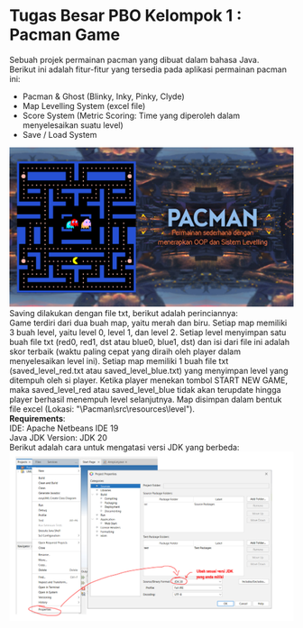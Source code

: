 # Tugas Besar PBO Kelompok 1 : Pacman Game
Sebuah projek permainan pacman yang dibuat dalam bahasa Java.\
Berikut ini adalah fitur-fitur yang tersedia pada aplikasi permainan pacman ini:
- Pacman & Ghost (Blinky, Inky, Pinky, Clyde)
- Map Levelling System (excel file)
- Score System (Metric Scoring: Time yang diperoleh dalam menyelesaikan suatu level)
- Save / Load System

![Screenshot](pacman-github-screen.jpg)
Saving dilakukan dengan file txt, berikut adalah perinciannya:\
Game terdiri dari dua buah map, yaitu merah dan biru. Setiap map memiliki 3 buah level, yaitu level 0, level 1, dan level 2. Setiap level menyimpan satu buah file txt (red0, red1, dst atau blue0, blue1, dst) dan isi dari file ini adalah skor terbaik (waktu paling cepat yang diraih oleh player dalam menyelesaikan level ini). Setiap map memiliki 1 buah file txt (saved_level_red.txt atau saved_level_blue.txt) yang menyimpan level yang ditempuh oleh si player. Ketika player menekan tombol START NEW GAME, maka saved_level_red atau saved_level_blue tidak akan terupdate hingga player berhasil menempuh level selanjutnya. Map disimpan dalam bentuk file excel (Lokasi: "\Pacman\src\resources\level").\
**Requirements**:\
IDE: Apache Netbeans IDE 19\
Java JDK Version: JDK 20\
Berikut adalah cara untuk mengatasi versi JDK yang berbeda:
![Screenshot](different-jdk-version-tutorial.jpg)

